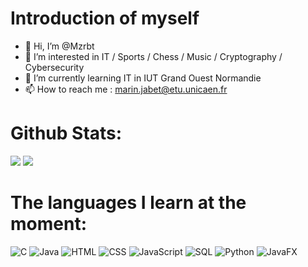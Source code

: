 # Introduction of myself
- 👋 Hi, I’m @Mzrbt
- 👀 I’m interested in IT / Sports / Chess / Music / Cryptography / Cybersecurity
- 🌱 I’m currently learning IT in IUT Grand Ouest Normandie
- 📫 How to reach me :  marin.jabet@etu.unicaen.fr

# Github Stats:
![](https://github-readme-stats.vercel.app/api?username=Mzrbt&theme=discord_old_blurple&hide_border=false&include_all_commits=true&count_private=true)
![](https://github-readme-stats.vercel.app/api/top-langs/?username=Mzrbt&theme=discord_old_blurple&hide_border=false&include_all_commits=true&count_private=true&layout=compact)

# The languages ​​I learn at the moment:
![C](https://img.shields.io/badge/Langage-C-black)
![Java](https://img.shields.io/badge/Langage-Java-blueviolet)
![HTML](https://img.shields.io/badge/Langage-HTML-blue)
![CSS](https://img.shields.io/badge/Langage-CSS-green)
![JavaScript](https://img.shields.io/badge/Langage-JavaScript-white)
![SQL](https://img.shields.io/badge/Langage-SQL-yellow)
![Python](https://img.shields.io/badge/Langage-Python-orange)
![JavaFX](https://img.shields.io/badge/Langage-JavaFX-red)
